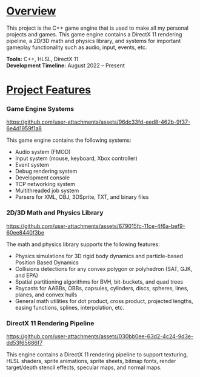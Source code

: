 # **<ins>Overview</ins>**  
This project is the C++ game engine that is used to make all my personal projects and games. This game engine contains a DirectX 11 rendering pipeline, a 2D/3D math and physics library, and systems for important gameplay functionality such as audio, input, events, etc.


**Tools:** C++, HLSL, DirectX 11  
**Development Timeline:** August 2022 – Present


# **<ins>Project Features</ins>**  
### **Game Engine Systems**  
https://github.com/user-attachments/assets/96dc33fd-eed8-462b-9f37-6e4d1959f1a8



This game engine contains the following systems:  
- Audio system (FMOD)
- Input system (mouse, keyboard, Xbox controller)
- Event system
- Debug rendering system
- Development console
- TCP networking system
- Multithreaded job system
- Parsers for XML, OBJ, 3DSprite, TXT, and binary files




### **2D/3D Math and Physics Library**  
https://github.com/user-attachments/assets/679015fc-11ce-4f6a-bef9-60ee8440f3be


The math and physics library supports the following features:
- Physics simulations for 3D rigid body dynamics and particle-based Position Based Dynamics
- Collisions detections for any convex polygon or polyhedron (SAT, GJK, and EPA)
- Spatial partitioning algorithms for BVH, bit-buckets, and quad trees
- Raycasts for AABBs, OBBs, capsules, cylinders, discs, spheres, lines, planes, and convex hulls
- General math utilities for dot product, cross product, projected lengths, easing functions, splines, interpolation, etc.




### **DirectX 11 Rendering Pipeline**  
https://github.com/user-attachments/assets/030bb0ee-63d2-4c24-9d3e-dd53f65686f7


This engine contains a DirectX 11 rendering pipeline to support texturing, HLSL shaders, sprite animations, sprite sheets, bitmap fonts, render target/depth stencil effects, specular maps, and normal maps.
